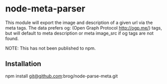 node-meta-parser
=============
This module will export the image and description of a given url via the meta tags.  The data prefers og: (Open Graph Protocol http://ogp.me/) tags, but will default to meta description or meta image_src if og tags are not found.

NOTE: This has not been published to npm. 


Installation
-------------------
npm install	git@github.com:brog/node-parse-meta.git


